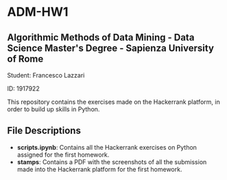 # ADM-HW1
## Algorithmic Methods of Data Mining - Data Science Master's Degree - Sapienza University of Rome

Student: Francesco Lazzari

ID: 1917922

This repository contains the exercises made on the Hackerrank platform, in order to build up skills in Python. 

## File Descriptions

* **scripts.ipynb**: Contains all the Hackerrank exercises on Python assigned for the first homework. 
* **stamps**: Contains a PDF with the screenshots of all the submission made into the Hackerrank platform for the first homework.
